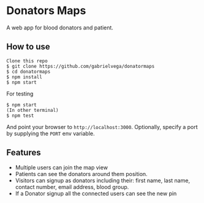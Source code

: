 
# Donators Maps

A web app for blood donators and patient.

## How to use

```
Clone this repo
$ git clone https://github.com/gabrielvega/donatormaps
$ cd donatormaps
$ npm install
$ npm start
```

For testing
```
$ npm start
(In other terminal)
$ npm test
```

And point your browser to `http://localhost:3000`. Optionally, specify
a port by supplying the `PORT` env variable.

## Features

- Multiple users can join the map view
- Patients can see the donators around them position.
- Visitors can signup as donators including their: first name, last name, contact number, email address, blood group.
- If a Donator signup all the connected users can see the new pin